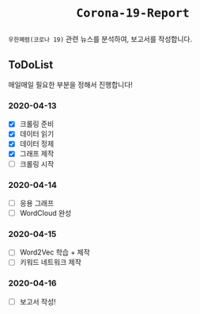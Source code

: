 # <p align=center>`Corona-19-Report`</p>
`우한폐렴(코로나 19)` 관련 뉴스를 분석하여, 보고서를 작성합니다.

## ToDoList
매일매일 필요한 부분을 정해서 진행합니다!

### 2020-04-13
- [x] 크롤링 준비
- [x] 데이터 읽기
- [x] 데이터 정제
- [x] 그래프 제작
- [ ] 크롤링 시작

### 2020-04-14
- [ ] 응용 그래프 
- [ ] WordCloud 완성

### 2020-04-15
- [ ] Word2Vec 학습 + 제작
- [ ] 키워드 네트워크 제작

### 2020-04-16
- [ ] 보고서 작성!
